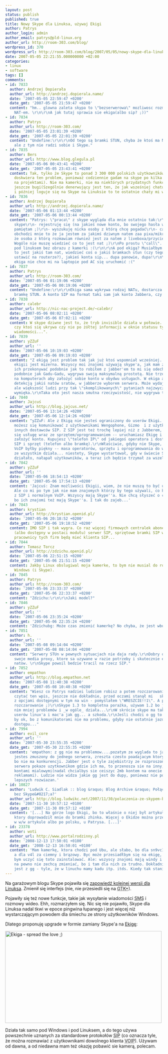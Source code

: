 ```yaml
---
layout: post
status: publish
published: true
title: Nowy Skype dla Linuksa, używaj Ekigi
author: Patrys
author_login: admin
author_email: patrys@pld-linux.org
author_url: http://room-303.com/blog/
wordpress_id: 370
wordpress_url: http://room-303.com/blog/2007/05/05/nowy-skype-dla-linuksa-uzywaj-ekigi/
date: 2007-05-05 22:21:55.000000000 +02:00
categories:
- linux
- software
tags: []
comments:
- id: 7833
  author: Andrzej Dopierała
  author_url: http://andrzej.dopierala.name/
  date: '2007-05-05 22:59:47 +0200'
  date_gmt: '2007-05-05 21:59:47 +0200'
  content: "hm.. glowna zaleta skypa to \"bezserwerowa\" mozliwosc rozmowy z obustronnym
    NAT-em. \r\n\r\nA jak tutaj sprawia sie ekiga(albo sip? ;))"
- id: 7834
  author: Patrys
  author_url: http://room-303.com/
  date: '2007-05-05 23:01:39 +0200'
  date_gmt: '2007-05-05 22:01:39 +0200'
  content: "Undefine:\r\n\r\nOd tego są bramki STUN, chyba że ktoś ma NAT symetryczny,
    ale z tym nie radzi sobie i Skype."
- id: 7835
  author: Bers
  author_url: http://www.blog.glegula.pl
  date: '2007-05-06 00:43:41 +0200'
  date_gmt: '2007-05-05 23:43:41 +0200'
  content: Tak, tylko że Skype to ponad 3 300 000 polskich użytkowników. Mnie też
    doskwiera ten problem, ponieważ codziennie gadam na skype po kilka godzin (pracując
    na projektami). Nie ma kamerki, nie ma niektórych przydatnych funkcji i do tego
    jeszcze bugi(Szególnie denerwujący jest ten, że jak wsześniej chatuje na windowsie
    i później loguje się na Skype na Linuksie to te ostatnie chaty mi wyskakują oO).
- id: 7836
  author: Andrzej Dopierała
  author_url: http://andrzej.dopierala.name/
  date: '2007-05-06 01:13:44 +0200'
  date_gmt: '2007-05-06 00:13:44 +0200'
  content: "Patrys: \"praca\" z skype wygląda dla mnie ostatnio tak:\r\n- włączam
    skype\r\n- rejestruję się (na jakieś nowe konto, bo swojego hasła wiecznie nie
    pamiętam ;)\r\n- wyszukuję nicka osoby z którą chcę pogadać\r\n- call.. i rozmawiam\r\n\r\nNie
    obchodzi mnie to że ja jestem za jakimś dziwnym natem zaa pixa/mikrotika/blackboxa,
    że osoba z którą rozmawiam również jest za natem z liveboxa/przyciętej sieci wydziałowej.
    Wogóle nie muszę wiedzieć co to jest nat ;)\r\nPo prostu \"call\". I działa. Niestety
    pod linuksem bez obrazu z kamerki :(\r\n\r\nA pod ekigą? Musiałbym wiedzieć co
    to jest jakiś tam nat, wiedzieć coś o jakiś bramkach stun (czy tego nie trzeba
    ustawić na routerze?), jakieś konta sip... dupa panowie, dupa!\r\n\r\nDo tego
    ekiga nie chce mi na laptopie pod AC się uruchomić :("
- id: 7837
  author: Patrys
  author_url: http://room-303.com/
  date: '2007-05-06 01:19:06 +0200'
  date_gmt: '2007-05-06 00:19:06 +0200'
  content: "Undefine:\r\n\r\nEkiga sama wykrywa rodzaj NATu, dostarcza też własną
    bramkę STUN. A konto SIP ma format taki sam jak konto Jabbera, czy email."
- id: 7838
  author: calebr
  author_url: http://nic-nac-project.de/~calebr/
  date: '2007-05-06 08:02:11 +0200'
  date_gmt: '2007-05-06 07:02:11 +0200'
  content: W skype dziwne jest to, że tryb invisible działa w połowie. Można poznać
    czy ktoś się ukrywa czy nie po żółtej informacji w oknie statusu typu "nie dostarczono
    wiadomości...".
- id: 7839
  author: yZZuF
  author_url: ''
  date: '2007-05-06 10:19:03 +0200'
  date_gmt: '2007-05-06 09:19:03 +0200'
  content: "Z ekigą jest problem tak jak już ktoś wspomniał wcześniej. Ilość użytkowników
    ekigii jest mizerna. Wszyscy moi znajomi używają skype'a, jak mam znowu zacząć
    ich przekonywać podobnie jak to robiłem z jabber'em to mi się odechciewa.\r\nSkype,
    podobnie jak Gadu-Gadu, wygrywa swoją maksymalną prostotą. Nie trzeba się znać
    na komputerach aby założyć sobie konto w obydwu usługach. W ekiga atakują Cię
    detekcją jakiś natów sratów, w jabberze wyborem serwera. Może wydaje się to głupie,
    ale większość ludzi przy tak \"skomplikowanych\" pytaniach najzwyczajniej w świecie
    wymięka.\r\nTaka oto jest nasza smutna rzeczywistość, nie wygrywa to co jest lepsze."
- id: 7840
  author: Jajcuś
  author_url: http://blog.jajcus.net/
  date: '2007-05-06 13:14:26 +0200'
  date_gmt: '2007-05-06 12:14:26 +0200'
  content: "yZZuF: Ale z Ekigą nie jesteś ograniczony do userów Ekigi. Równie dobrze
    możesz się komunikować z użytkownikami Wengophone, Gizmo  i z użytkownikami setki
    innych dostawców SIP. Z SIP jest też trochę lepiej niż z Jabberem, bo zwykle dostaje
    się usługę wraz ze sprzętem/oprogramowaniem -- uruchamiasz Ekigę i od razu możesz
    założyć konto. Kupujesz \"telefon IP\" od jakiegoś operatora i dostajesz i adres
    SIP i sprzęt (telefon albo bramkę).\r\nWłaściwie, gdyby nie Skype, dzisiaj świat
    VoIP byłby piękny -- masa operatorów, sprzętu i oprogramowania do wyboru i wszystko
    ze wszystkim działa... niestety, Skype wystartował, gdy w świecie SIP mało co
    działało, nałapał użytkowników, a teraz ich będzie trzymał za wszelką cenę..."
- id: 7842
  author: yZZuF
  author_url: ''
  date: '2007-05-06 18:54:13 +0200'
  date_gmt: '2007-05-06 17:54:13 +0200'
  content: 'Jajcuś: Znam możliwości Ekigii, wiem, że nie muszą to być userzy Ekigii.
    Ale co mi po tym jak nie mam znajomych którzy by tego używali, co kolwiek związanego
    z SIP i normalnym VoIP. Wszyscy mają Skype''a. Nie chcą słyszeć o czymś innym,
    bo ich znajomi też mają Skype''a. I tak do zajeb...'
- id: 7843
  author: krystian
  author_url: http://krystian.openid.pl/
  date: '2007-05-06 20:18:52 +0200'
  date_gmt: '2007-05-06 19:18:52 +0200'
  content: IMO SIP i tak wygra. Co raz więcej firmowych centralek abonenckich ma wbudowany
    (albo dostępny w postaci modułu) serwer SIP, sprzętowe bramki SIP więc z konieczności
    pracownicy tych firm będą mieć klienta SIP...
- id: 7844
  author: Tomasz Torcz
  author_url: http://zdzichu.openid.pl/
  date: '2007-05-06 22:51:15 +0200'
  date_gmt: '2007-05-06 21:51:15 +0200'
  content: Jakby Linux obslugiwal moja kamerke, to bym nie musial do rozmow bootowac
    Windows (i Skype).
- id: 7845
  author: Patrys
  author_url: http://room-303.com/
  date: '2007-05-06 23:33:37 +0200'
  date_gmt: '2007-05-06 22:33:37 +0200'
  content: "Zdzichu:\r\n\r\nJaki model?"
- id: 7846
  author: yZZuF
  author_url: ''
  date: '2007-05-06 23:35:24 +0200'
  date_gmt: '2007-05-06 22:35:24 +0200'
  content: 'Zdzichubg: Może czas zmienić kamerkę? No chyba, że jest wbudowana.'
- id: 7851
  author: h.
  author_url: ''
  date: '2007-05-08 09:14:04 +0200'
  date_gmt: '2007-05-08 08:14:04 +0200'
  content: "Serwery STUn w pewnych sytuacjach nie daja rady.\r\nDobry operator posiada
    swoje media proxy, ktore sa uzywane w razie potrzeby i skutecznie eliminuja problem
    natow. \r\nSkype powoil bedzie tracil na rzecz SIP."
- id: 7852
  author: empathon
  author_url: http://blog.empathon.net
  date: '2007-05-08 11:40:38 +0200'
  date_gmt: '2007-05-08 10:40:38 +0200'
  content: "Wiesz co Patrys nadziei ludziom robisz a potem rozczarowanie. Jak zacząłem
    czytać ten wpis, jeszcze nie dokładnie, przed oczami stanął mi   skype na linuxa
    z opcjami dostępnymi w tym na win - pomyślałem \"WRESZCIE!!1\". A potem takie
    rozczarowanie ;)\r\nSkype 1.3 to kompletna porażka, używam 1.2 bo jakoś mam z
    nim mniej problemów i _w ogóle_ działa...\r\nW skrócie skype ma tak samo w dupie
    userów linux'a i mac'a jak gg... a szkoda.\r\nJeśli chodzi o gg to wszystko było
    by ok, bo z komunikatorami nie ma problemu, gdyby nie ostatnie jazdy z blokowaniem
    dostępu..."
- id: 7994
  author: evil_core
  author_url: ''
  date: '2007-05-30 23:55:35 +0200'
  date_gmt: '2007-05-30 22:55:35 +0200'
  content: 'empathon: z gg nie ma problemow....pozatym ze wyglada to jak baner reklamowy,
    jestes zmuszony do jednego serwera, zreszta czesto poadajacym ktory ma cie w dupie
    bo nie ma konkurencji. Jabber jest o tyle zajebistrzy ze rozproszony, admin jednego
    serwera pokaze uzytkownikom gdzie ich ma, to przenosza sie na inny, tak jak z
    kontami mialowymi(nadal chcialbys sie ceiszyc 2mb kontem na onecie z doklejanymi
    reklamami). Ludzie nie widza jakie gg jest do dupy, poniewaz nie poznali jeszcze
    lepszych rozwiazan.'
- id: 10827
  author: 'Ludwik C. Siadlak :: blog &raquo; Blog Archive &raquo; Połączenia ze Skypem
    bez Skype&#8217;a?'
  author_url: http://blog.ludwikc.net/2007/11/30/polaczenia-ze-skypem-bez-skypea/
  date: '2007-11-30 10:57:12 +0100'
  date_gmt: '2007-11-30 09:57:12 +0100'
  content: '[...] Na górze logo Ekigi, bo to właśnie o niej był artykuł na Mad Penguin,
    ktory doprowadził mnie do bramki zhinka. Więcej o Ekidze można przeczytać właśnie
    w w/w artykule albo po polsku, u Patrysa. [...]'
- id: 23378
  author: woti
  author_url: http://www.portalrodzinny.pl
  date: '2008-12-13 17:50:01 +0100'
  date_gmt: '2008-12-13 16:50:01 +0100'
  content: 'Mam kamerkę, ktora chodzi pod Ubu, ale słabo, bo dla sn9vc102 obraz zielony,
    a dla v4l za ciemny i brązowy. Byc może przesiadłbym się na ekigę, choc musiał
    bym uczyć się toto zainstalować. Ale: wszyscy znajomi mają windy i skypa. Oni
    na pewno nie zechcą zmieniać, bo i tam dla nich za trudno. Dokładnie tak samo
    jest z gg - tyle, że w linuchu mamy kadu itp. itds. Kiedy tak stanie się z ekiga/skype?'
---
```

<p>Na garażowym blogu Skype pojawiła się <a href="http://share.skype.com/sites/garage/2007/05/skype_for_linux_14_alpha_relea.html">zapowiedź kolejnej wersji dla Linuksa</a>. Zmienił się interfejs (nie, nie przesiedli się na <abbr title="GIMP Toolkit">GTK+</abbr>).</p>

<p>Pojawiły się też nowe funkcje, takie jak wysyłanie wiadomości <abbr title="Short Message Service">SMS</abbr> i rozmowy wideo. Ehh, rozmarzyłem się. Nic się nie pojawiło, Skype dla Linuksa nadal tkwi w epoce pingwina łupanego i jest więcej niż wystarczającym powodem dla śmiechu ze strony użytkowników Windows.</p>

<p>Dlatego proponuję upgrade w formie zamiany Skype'a na <a href="http://ekiga.org/">Ekigę</a>:</p>

<p class="strip"><a href="http://www.flickr.com/photos/patrys/468986688/" title="Photo Sharing"><img src="http://farm1.static.flickr.com/177/468986688_c4074d0b4a.jpg" width="500" height="293" alt="Ekiga - spread the love ;)" /></a></p>

<p>Działa tak samo pod Windows i pod Linuksem, a do tego używa powszechnie uznanych za standardowe protokołów <abbr title="Session Initiation Protocol">SIP</abbr> (co oznacza tyle, że można rozmawiać z użytkownikami dowolnego klienta <abbr title="Voice Over Internet Protocol">VOIP</abbr>). Używam od dawna, a od niedawna mam też okazję pobawić sie kamerą, polecam.</p>
